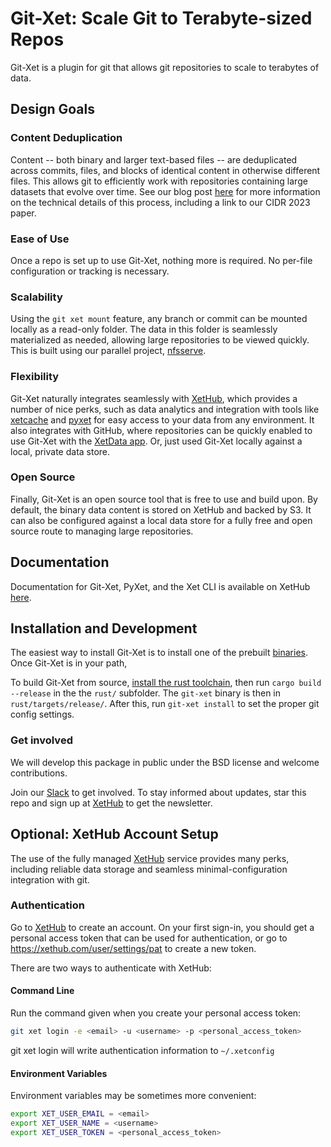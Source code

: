 # Git-Xet: Scale Git to Terabyte-sized Repos

Git-Xet is a plugin for git that allows git repositories to scale to terabytes of data.  

## Design Goals

### Content Deduplication

Content -- both binary and larger text-based files -- are deduplicated across commits, files, and blocks of identical content in otherwise different files.   This allows git to efficiently work with repositories containing large datasets that evolve over time.  See our blog post [here](https://about.xethub.com/blog/git-is-for-data-published-in-cidr-2023) for more information on the technical details of this process, including a link to our CIDR 2023 paper.

### Ease of Use

Once a repo is set up to use Git-Xet, nothing more is required. No per-file configuration or tracking is necessary.

### Scalability

Using the `git xet mount` feature, any branch or commit can be mounted locally as a read-only folder.  The data in this folder is seamlessly materialized as needed, allowing large repositories to be viewed quickly.  This is built using our parallel project, [nfsserve](https://github.com/xetdata/nfsserve).

### Flexibility 

Git-Xet naturally integrates seamlessly with [XetHub](https://about.xethub.com/?), which provides a number of nice perks, such as data analytics and integration with tools like [xetcache](https://github.com/xetdata/xetcache) and [pyxet](https://pyxet.readthedocs.io/en/latest/) for easy access to your data from any environment.  It also integrates with GitHub, where repositories can be quickly enabled to use Git-Xet with the [XetData app](https://xethub.com/assets/docs/github-app#xetdata-github-app). Or, just used Git-Xet  locally against a local, private data store.  

### Open Source

Finally, Git-Xet is an open source tool that is free to use and build upon.  By default, the binary data content is stored on XetHub and backed by S3.  It can also be configured against a local data store for a fully free and open source route to managing large repositories.

## Documentation 

Documentation for Git-Xet, PyXet, and the Xet CLI is available on XetHub [here](https://xethub.com/assets/docs/).

## Installation and Development

The easiest way to install Git-Xet is to install one of the prebuilt [binaries](https://github.com/xetdata/xet-tools/releases).  Once Git-Xet is in your path, 

To build Git-Xet from source, [install the rust toolchain](https://doc.rust-lang.org/cargo/getting-started/installation.html), then run `cargo build --release` in the the `rust/` subfolder.  The `git-xet` binary is then in `rust/targets/release/`.  After this, run `git-xet install` to set the proper git config settings.

### Get involved

We will develop this package in public under the BSD license and welcome contributions.

Join our [Slack](https://communityinviter.com/apps/xetdata/xet) to get involved. To stay informed about updates, star this repo and sign up at [XetHub](https://xethub.com/user/sign_up) to get the newsletter.


## Optional: XetHub Account Setup

The use of the fully managed [XetHub](about.xethub.com) service provides many perks, including reliable data storage and seamless minimal-configuration integration with git.

### Authentication

Go to [XetHub](https://xethub.com/user/sign_up) to create an account.  On your first sign-in, you should get a personal access token that can be used for authentication, or go to https://xethub.com/user/settings/pat to create a new token. 

There are two ways to authenticate with XetHub:

#### Command Line

Run the command given when you create your personal access token:

```bash
git xet login -e <email> -u <username> -p <personal_access_token>
```
git xet login will write authentication information to `~/.xetconfig`

#### Environment Variables

Environment variables may be sometimes more convenient:

```bash
export XET_USER_EMAIL = <email>
export XET_USER_NAME = <username>
export XET_USER_TOKEN = <personal_access_token>
```
